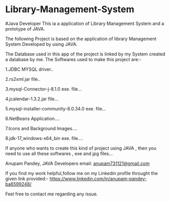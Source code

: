 # Library-Management-System
#Java Developer This ia a application of Library Management System and a prototype of JAVA.

The following Project is based on the application of library Management System Developed by using JAVA.

The Database used in this app of the project is linked by my System created a database by me. The Softwares used to make this project are:-

1.JDBC MYSQL driver..

2.rs2xml.jar file..

3.mysql-Connector-j-8.1.0 exe. file...

4.jcalendar-1.3.2.jar file...

5.mysql-installer-community-8.0.34.0 exe. file...

6.NetBeans Application....

7.Icons and Background Images....

8.jdk-17_windows-x64_bin exe. file....

If anyone who wants to create this kind of project using JAVA , then you need to use all these softwares , exe and jpg files...

Anupam Pandey, JAVA Developers email: anupam731121@gmail.com

If you find my work helpful,follow me on my Linkedin profile throught the given link provided:- https://www.linkedin.com/in/anupam-pandey-ba6599248/

Feel free to contact me regarding any issue.
